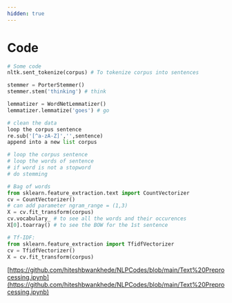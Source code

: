 ```yaml
---
hidden: true
---
```


# Code

```python
# Some code
nltk.sent_tokenize(corpus) # To tokenize corpus into sentences

stemmer = PorterStemmer()
stemmer.stem('thinking') # think

lemmatizer = WordNetLemmatizer()
lemmatizer.lemmatize('goes') # go

# clean the data
loop the corpus sentence
re.sub('[^a-zA-Z]','',sentence)
append into a new list corpus

# loop the corpus sentence
# loop the words of sentence
# if word is not a stopword
# do stemming

# Bag of words
from sklearn.feature_extraction.text import CountVectorizer
cv = CountVectorizer()
# can add parameter ngram_range = (1,3)
X = cv.fit_transform(corpus)
cv.vocabulary_ # to see all the words and their occurences
X[0].toarray() # to see the BOW for the 1st sentence

# Tf-IDF:
from sklearn.feature_extraction import TfidfVectorizer
cv = TfidfVectorizer()
X = cv.fit_transform(corpus)
```

[https://github.com/hiteshbwankhede/NLPCodes/blob/main/Text%20Preprocessing.ipynb](https://github.com/hiteshbwankhede/NLPCodes/blob/main/Text%20Preprocessing.ipynb)
